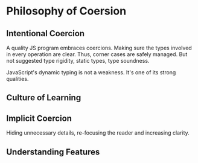 # Philosophy of Coersion

## Intentional Coercion

A quality JS program embraces coercions. Making sure the types involved in every operation are clear. Thus, corner cases are safely managed. But not suggested type rigidity, static types, type soundness.

JavaScript's dynamic typing is not a weakness. It's one of its strong qualities.

## Culture of Learning

## Implicit Coercion

Hiding unnecessary details, re-focusing the reader and increasing clarity.

## Understanding Features
